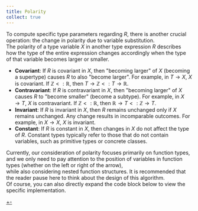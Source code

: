```yaml
---
title: Polarity
collect: true
---
```


To compute specific type parameters regarding $R$, there is another crucial operation: the change in polarity due to variable substitution.  
The polarity of a type variable $X$ in another type expression $R$ describes how the type of the entire expression changes accordingly when the type of that variable becomes larger or smaller.

- **Covariant**: If $R$ is covariant in $X$, then "becoming larger" of $X$ (becoming a supertype) causes $R$ to also "become larger". For example, in $T \to X$, $X$ is covariant. If $\mathbb{Z} \lt: \mathbb{R}$, then $T \to \mathbb{Z} \lt: T \to \mathbb{R}$.
- **Contravariant**: If $R$ is contravariant in $X$, then "becoming larger" of $X$ causes $R$ to "become smaller" (become a subtype). For example, in $X \to T$, $X$ is contravariant. If $\mathbb{Z} \lt: \mathbb{R}$, then $\mathbb{R} \to T \lt: \mathbb{Z} \to T$.
- **Invariant**: If $R$ is invariant in $X$, then $R$ remains unchanged only if $X$ remains unchanged. Any change results in incomparable outcomes. For example, in $X \to X$, $X$ is invariant.
- **Constant**: If $R$ is constant in $X$, then changes in $X$ do not affect the type of $R$. Constant types typically refer to those that do not contain variables, such as primitive types or concrete classes.

Currently, our consideration of polarity focuses primarily on function types,  
and we only need to pay attention to the position of variables in function types (whether on the left or right of the arrow),  
while also considering nested function structures. It is recommended that the reader pause here to think about the design of this algorithm.  
Of course, you can also directly expand the code block below to view the specific implementation.

[+-](/blog/lti/variance_code.md#:embed)
